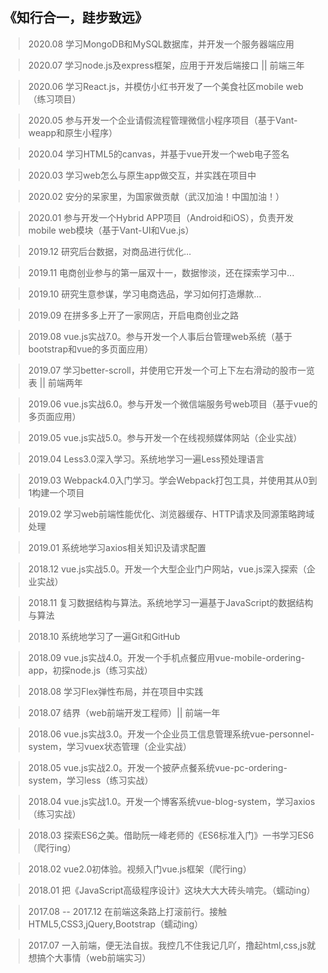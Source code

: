 ﻿## 《知行合一，跬步致远》

> 2020.08 学习MongoDB和MySQL数据库，并开发一个服务器端应用

> 2020.07 学习node.js及express框架，应用于开发后端接口 || 前端三年

> 2020.06 学习React.js，并模仿小红书开发了一个美食社区mobile web（练习项目）

> 2020.05 参与开发一个企业请假流程管理微信小程序项目（基于Vant-weapp和原生小程序）

> 2020.04 学习HTML5的canvas，并基于vue开发一个web电子签名

> 2020.03 学习web怎么与原生app做交互，并实践在项目中

> 2020.02 安分的呆家里，为国家做贡献（武汉加油！中国加油！）

> 2020.01 参与开发一个Hybrid APP项目（Android和iOS），负责开发mobile web模块（基于Vant-UI和Vue.js）

> 2019.12 研究后台数据，对商品进行优化...

> 2019.11 电商创业参与的第一届双十一，数据惨淡，还在探索学习中...

> 2019.10 研究生意参谋，学习电商选品，学习如何打造爆款...

> 2019.09 在拼多多上开了一家网店，开启电商创业之路

> 2019.08 vue.js实战7.0。参与开发一个人事后台管理web系统（基于bootstrap和vue的多页面应用）

> 2019.07 学习better-scroll，并使用它开发一个可上下左右滑动的股市一览表 || 前端两年

> 2019.06 vue.js实战6.0。参与开发一个微信端服务号web项目（基于vue的多页面应用）

> 2019.05 vue.js实战5.0。参与开发一个在线视频媒体网站（企业实战）

> 2019.04 Less3.0深入学习。系统地学习一遍Less预处理语言

> 2019.03 Webpack4.0入门学习。学会Webpack打包工具，并使用其从0到1构建一个项目

> 2019.02 学习web前端性能优化、浏览器缓存、HTTP请求及同源策略跨域处理

> 2019.01 系统地学习axios相关知识及请求配置

> 2018.12 vue.js实战5.0。开发一个大型企业门户网站，vue.js深入探索（企业实战）

> 2018.11 复习数据结构与算法。系统地学习一遍基于JavaScript的数据结构与算法

> 2018.10 系统地学习了一遍Git和GitHub 

> 2018.09 vue.js实战4.0。开发一个手机点餐应用vue-mobile-ordering-app，初探node.js（练习实战）

> 2018.08 学习Flex弹性布局，并在项目中实践

> 2018.07 结界（web前端开发工程师）|| 前端一年

> 2018.06 vue.js实战3.0。开发一个企业员工信息管理系统vue-personnel-system，学习vuex状态管理（企业实战）

> 2018.05 vue.js实战2.0。开发一个披萨点餐系统vue-pc-ordering-system，学习less（练习实战）

> 2018.04 vue.js实战1.0。开发一个博客系统vue-blog-system，学习axios（练习实战）

> 2018.03 探索ES6之美。借助阮一峰老师的《ES6标准入门》一书学习ES6（爬行ing）

> 2018.02 vue2.0初体验。视频入门vue.js框架（爬行ing）

> 2018.01 把《JavaScript高级程序设计》这块大大大砖头啃完。（蠕动ing）

> 2017.08 -- 2017.12 在前端这条路上打滚前行。接触HTML5,CSS3,jQuery,Bootstrap（蠕动ing）

> 2017.07 一入前端，便无法自拔。我控几不住我记几吖，撸起html,css,js就想搞个大事情（web前端实习）
